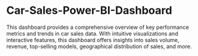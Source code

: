 # Car-Sales-Power-BI-Dashboard
This dashboard provides a comprehensive overview of key performance metrics and trends in car sales data. With intuitive visualizations and interactive features, this dashboard offers insights into sales volume, revenue, top-selling models, geographical distribution of sales, and more.
